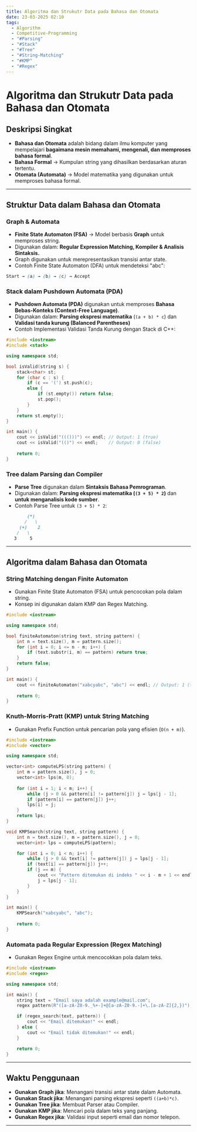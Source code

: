 ```yaml
---
title: Algoritma dan Strukutr Data pada Bahasa dan Otomata
date: 23-03-2025 02:10
tags:
  - Algorithm
  - Competitive-Programming
  - "#Parsing"
  - "#Stack"
  - "#Tree"
  - "#String-Matching"
  - "#KMP"
  - "#Regex"
---
```

# Algoritma dan Strukutr Data pada Bahasa dan Otomata

## Deskripsi Singkat  
- **Bahasa dan Otomata** adalah bidang dalam ilmu komputer yang mempelajari **bagaimana mesin memahami, mengenali, dan memproses bahasa formal**.
- **Bahasa Formal** → Kumpulan string yang dihasilkan berdasarkan aturan tertentu.
- **Otomata (Automata)** → Model matematika yang digunakan untuk memproses bahasa formal.

---

## Struktur Data dalam Bahasa dan Otomata
### Graph & Automata
- **Finite State Automaton (FSA)** → Model berbasis **Graph** untuk memproses string.
- Digunakan dalam: **Regular Expression Matching, Kompiler & Analisis Sintaksis.**
- Graph digunakan untuk merepresentasikan transisi antar state.
- Contoh Finite State Automaton (DFA) untuk mendeteksi "abc": 
```scss
Start → (a) → (b) → (c) → Accept
```
### Stack dalam Pushdown Automata (PDA)
- **Pushdown Automata (PDA)** digunakan untuk memproses **Bahasa Bebas-Konteks (Context-Free Language)**.
- Digunakan dalam: **Parsing ekspresi matematika** (`(a + b) * c`) dan **Validasi tanda kurung (Balanced Parentheses)**
-  Contoh Implementasi Validasi Tanda Kurung dengan Stack di C++:
```cpp
#include <iostream>
#include <stack>

using namespace std;

bool isValid(string s) {
    stack<char> st;
    for (char c : s) {
        if (c == '(') st.push(c);
        else {
            if (st.empty()) return false;
            st.pop();
        }
    }
    return st.empty();
}

int main() {
    cout << isValid("((()))") << endl; // Output: 1 (true)
    cout << isValid("(()") << endl;    // Output: 0 (false)
    
    return 0;
}
```
### Tree dalam Parsing dan Compiler
- **Parse Tree** digunakan dalam **Sintaksis Bahasa Pemrograman**.
- Digunakan dalam: **Parsing ekspresi matematika (`(3 + 5) * 2`)** dan **untuk menganalisis kode sumber**.
- Contoh Parse Tree untuk `(3 + 5) * 2`:
```markdown
        (*)
       /   \
     (+)    2
    /   \
   3     5
```

---

## Algoritma dalam Bahasa dan Otomata
### String Matching dengan Finite Automaton
- Gunakan Finite State Automaton (FSA) untuk pencocokan pola dalam string.
- Konsep ini digunakan dalam KMP dan Regex Matching.
```cpp
#include <iostream>

using namespace std;

bool finiteAutomaton(string text, string pattern) {
    int n = text.size(), m = pattern.size();
    for (int i = 0; i <= n - m; i++) {
        if (text.substr(i, m) == pattern) return true;
    }
    return false;
}

int main() {
    cout << finiteAutomaton("xabcyabc", "abc") << endl; // Output: 1 (true)
    
    return 0;
}
```
### Knuth-Morris-Pratt (KMP) untuk String Matching
- Gunakan Prefix Function untuk pencarian pola yang efisien (`O(n + m)`).
```cpp
#include <iostream>
#include <vector>

using namespace std;

vector<int> computeLPS(string pattern) {
    int m = pattern.size(), j = 0;
    vector<int> lps(m, 0);
    
    for (int i = 1; i < m; i++) {
        while (j > 0 && pattern[i] != pattern[j]) j = lps[j - 1];
        if (pattern[i] == pattern[j]) j++;
        lps[i] = j;
    }
    return lps;
}

void KMPSearch(string text, string pattern) {
    int n = text.size(), m = pattern.size(), j = 0;
    vector<int> lps = computeLPS(pattern);

    for (int i = 0; i < n; i++) {
        while (j > 0 && text[i] != pattern[j]) j = lps[j - 1];
        if (text[i] == pattern[j]) j++;
        if (j == m) {
            cout << "Pattern ditemukan di indeks " << i - m + 1 << endl;
            j = lps[j - 1];
        }
    }
}

int main() {
    KMPSearch("xabcyabc", "abc");
    
    return 0;
}
```
### Automata pada Regular Expression (Regex Matching)
- Gunakan Regex Engine untuk mencocokkan pola dalam teks.
```cpp
#include <iostream>
#include <regex>

using namespace std;

int main() {
    string text = "Email saya adalah example@mail.com";
    regex pattern(R"([a-zA-Z0-9._%+-]+@[a-zA-Z0-9.-]+\.[a-zA-Z]{2,})");

    if (regex_search(text, pattern)) {
        cout << "Email ditemukan!" << endl;
    } else {
        cout << "Email tidak ditemukan!" << endl;
    }

    return 0;
}
```

---

## Waktu Penggunaan
- **Gunakan Graph jika**: Menangani transisi antar state dalam Automata.
- **Gunakan Stack jika**: Menangani parsing ekspresi seperti `((a+b)*c)`.
- **Gunakan Tree jika**: Membuat Parser atau Compiler.
- **Gunakan KMP jika**: Mencari pola dalam teks yang panjang.
- **Gunakan Regex jika**: Validasi input seperti email dan nomor telepon.

---
